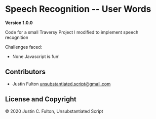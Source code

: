 # Speech Recognition -- User Words

**Version 1.0.0**

Code for a small Traversy Project I modified to implement speech recognition

Challenges faced:

- None Javascript is fun!

## Contributors

- Justin Fulton <unsubstantiated.script@gmail.com>

## License and Copyright

© 2020 Justin C. Fulton, Unsubstantiated Script
